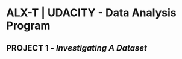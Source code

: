 <h1> ALX-T | UDACITY - Data Analysis Program </h1>

<h2> PROJECT 1 - <em> Investigating A Dataset </em> <h>

